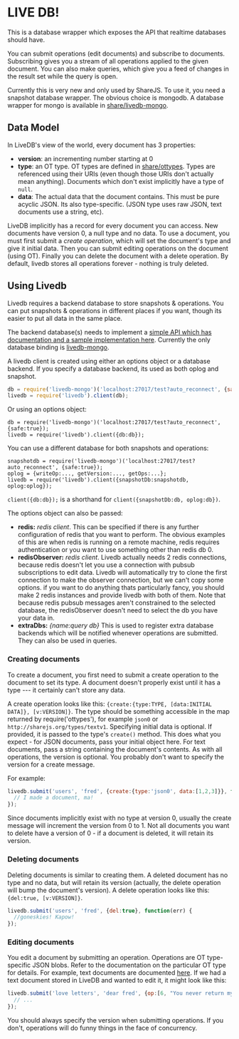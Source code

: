 # LIVE DB!

This is a database wrapper which exposes the API that realtime databases should
have.

You can submit operations (edit documents) and subscribe to documents.
Subscribing gives you a stream of all operations applied to the given
document. You can also make queries, which give you a feed of changes in the
result set while the query is open.

Currently this is very new and only used by ShareJS. To use it, you need a
snapshot database wrapper. The obvious choice is mongodb. A database wrapper
for mongo is available in
[share/livedb-mongo](https://github.com/share/livedb-mongo).


## Data Model

In LiveDB's view of the world, every document has 3 properties:

- **version**: an incrementing number starting at 0
- **type**: an OT type. OT types are defined in
[share/ottypes](https://github.com/share/ottypes). Types are referenced using
their URIs (even though those URIs don't actually mean anything). Documents
which don't exist implicitly have a type of `null`.
- **data**: The actual data that the document contains. This must be pure
acyclic JSON. Its also type-specific. (JSON type uses raw JSON, text documents
use a string, etc).

LiveDB implicitly has a record for every document you can access. New documents
have version 0, a null type and no data. To use a document, you must first
submit a *create operation*, which will set the document's type and give it
initial data. Then you can submit editing operations on the document (using
OT). Finally you can delete the document with a delete operation. By
default, livedb stores all operations forever - nothing is truly deleted.


## Using Livedb

Livedb requires a backend database to store snapshots & operations. You can put snapshots & operations in different places if you want, though its easier to put all data in the same place.

The backend database(s) needs to implement a [simple API which has documentation and a sample implementation here](https://github.com/share/livedb/blob/master/lib/memory.js). Currently the only database binding is [livedb-mongo](https://github.com/share/livedb-mongo).

A livedb client is created using either an options object or a database backend. If you specify a database backend, its used as both oplog and snapshot.

```javascript
db = require('livedb-mongo')('localhost:27017/test?auto_reconnect', {safe:true});
livedb = require('livedb').client(db);
```

Or using an options object:

```
db = require('livedb-mongo')('localhost:27017/test?auto_reconnect', {safe:true});
livedb = require('livedb').client({db:db});
```

You can use a different database for both snapshots and operations:

```
snapshotdb = require('livedb-mongo')('localhost:27017/test?auto_reconnect', {safe:true});
oplog = {writeOp:..., getVersion:..., getOps:...};
livedb = require('livedb').client({snapshotDb:snapshotdb, oplog:oplog});
```


`client({db:db});` is a shorthand for `client({snapshotDb:db, oplog:db})`.

The options object can also be passed:

- **redis:** *redis client*. This can be specified if there is any further
    configuration of redis that you want to perform. The obvious examples of
    this are when redis is running on a remote machine, redis requires
    authentication or you want to use something other than redis db 0.
- **redisObserver:** *redis client*. Livedb actually needs 2 redis connections,
    because redis doesn't let you use a connection with pubsub subscriptions
    to edit data. Livedb will automatically try to clone the first connection
    to make the observer connection, but we can't copy some options. if you
    want to do anything thats particularly fancy, you should make 2 redis
    instances and provide livedb with both of them. Note that because redis
    pubsub messages aren't constrained to the selected database, the
    redisObserver doesn't need to select the db you have your data in.
- **extraDbs:** *{name:query db}* This is used to register extra database backends which will be
    notified whenever operations are submitted. They can also be used in
    queries.


### Creating documents

To create a document, you first need to submit a create operation to the
document to set its type. A document doesn't properly exist until it has a type
--- it certainly can't store any data.

A create operation looks like this: `{create:{type:TYPE, [data:INITIAL DATA]}, [v:VERSION]}`. The type should be something accessible in the map returned by require('ottypes'), for example `json0` or `http://sharejs.org/types/textv1`. Specifying initial data is optional. If provided, it is passed to the type's `create()` method. This does what you expect - for JSON documents, pass your initial object here. For text documents, pass a string containing the document's contents. As with all operations, the version is optional. You probably don't want to specify the version for a create message.

For example:

```javascript
livedb.submit('users', 'fred', {create:{type:'json0', data:[1,2,3]}}, function(err, version, transformedByOps, snapshot) {
  // I made a document, ma!
});
```

Since documents implicitly exist with no type at version 0, usually the create message will increment the version from 0 to 1. Not all documents you want to delete have a version of 0 - if a document is deleted, it will retain its version.

### Deleting documents

Deleting documents is similar to creating them. A deleted document has no type and no data, but will retain its version (actually, the delete operation will bump the document's version). A delete operation looks like this: `{del:true, [v:VERSION]}`.

```javascript
livedb.submit('users', 'fred', {del:true}, function(err) {
  //goneskies! Kapow!
});
```

### Editing documents

You edit a document by submitting an operation. Operations are OT type-specific JSON blobs. Refer to the documentation on the particular OT type for details. For example, text documents are documented [here](https://github.com/share/ottypes/blob/master/lib/text.js#L10-L16). If we had a text document stored in LiveDB and wanted to edit it, it might look like this:

```javascript
livedb.submit('love letters', 'dear fred', {op:[6, "You never return my calls!"], v:1002}, function(err) {
  // ...
});
```

You should always specify the version when submitting operations. If you don't, operations will do funny things in the face of concurrency.
